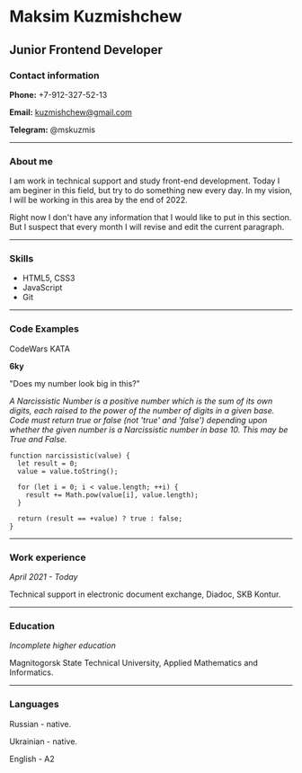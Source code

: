 
# **Maksim Kuzmishchew**

## **Junior Frontend Developer**

### **Contact information**

**Phone:** +7-912-327-52-13

**Email:** kuzmishchew@gmail.com

**Telegram:** @mskuzmis

*****

### **About me**

I am work in technical support and study front-end development. Today I am beginer in this field, but try to do something new every day.
In my vision, I will be working in this area by the end of 2022. 

Right now I don't have any information that I would like to put in this section. But I suspect that every month I will revise and edit the current paragraph.

*****

### **Skills**

* HTML5, CSS3
* JavaScript
* Git

*****

### **Code Examples**

CodeWars KATA 

**6ky**

"Does my number look big in this?"

*A Narcissistic Number is a positive number which is the sum of its own digits, each raised to the power of the number of digits in a given base. Code must return true or false (not 'true' and 'false') depending upon whether the given number is a Narcissistic number in base 10. This may be True and False.*

```
function narcissistic(value) {
  let result = 0;
  value = value.toString();
  
  for (let i = 0; i < value.length; ++i) {
    result += Math.pow(value[i], value.length);
  }

  return (result == +value) ? true : false;
}
```

*****

### **Work experience**

*April 2021 - Today* 

Technical support in electronic document exchange, Diadoc, SKB Kontur.

*****

### **Education**

*Incomplete higher education*

Magnitogorsk State Technical University, Applied Mathematics and Informatics.

*****

### **Languages**

Russian - native.

Ukrainian - native.

English - A2 